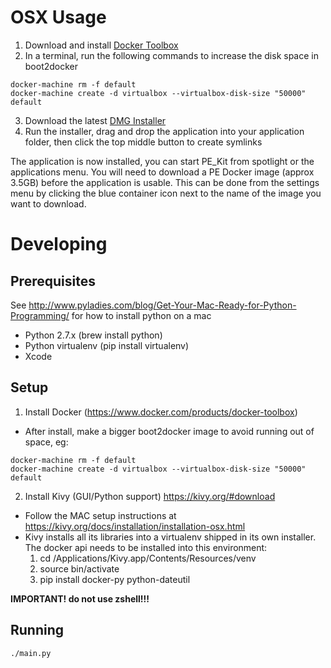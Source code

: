 # OSX Usage
1. Download and install [Docker Toolbox](https://www.docker.com/products/docker-toolbox)
2. In a terminal, run the following commands to increase the disk space in boot2docker
```
docker-machine rm -f default
docker-machine create -d virtualbox --virtualbox-disk-size "50000" default
``` 
3. Download the latest [DMG Installer](https://github.com/GeoffWilliams/pe_kit/releases)
4. Run the installer, drag and drop the application into your application
  folder, then click the top middle button to create symlinks

The application is now installed, you can start PE_Kit from spotlight or the 
applications menu.  You will need to download a PE Docker image (approx 3.5GB)
before the application is usable.  This can be done from the settings menu by
clicking the blue container icon next to the name of the image you want to 
download.

# Developing
## Prerequisites
See http://www.pyladies.com/blog/Get-Your-Mac-Ready-for-Python-Programming/ for
how to install python on a mac 
* Python 2.7.x (brew install python)
* Python virtualenv (pip install virtualenv)
* Xcode 

## Setup
1.  Install Docker (https://www.docker.com/products/docker-toolbox)
  * After install, make a bigger boot2docker image to avoid running out of space, eg:  
  ```shell
  docker-machine rm -f default
  docker-machine create -d virtualbox --virtualbox-disk-size "50000" default
  ```
2.  Install Kivy (GUI/Python support) https://kivy.org/#download
  * Follow the MAC setup instructions at https://kivy.org/docs/installation/installation-osx.html
  * Kivy installs all its libraries into a virtualenv shipped in its own 
    installer.  The docker api needs to be installed into this environment:
    1.  cd /Applications/Kivy.app/Contents/Resources/venv 
    2.  source bin/activate
    3.  pip install docker-py python-dateutil

**IMPORTANT! do not use zshell!!!**

## Running
```
./main.py
```


